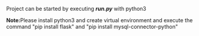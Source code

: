 <p>Project can be started by executing <i><b>run.py</b></i> with python3</p>
<b>Note:</b>Please install python3 and create virtual environment and execute the command "pip install flask" and "pip install mysql-connector-python"
